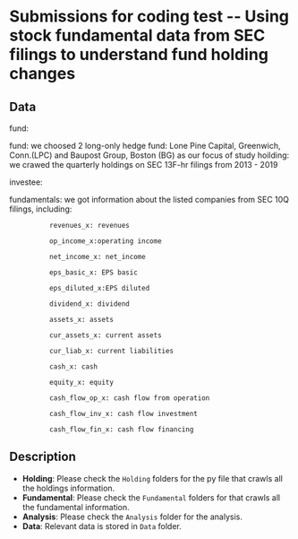 # Submissions for coding test -- Using stock fundamental data from SEC filings to understand fund holding changes

## Data

fund:

fund: we choosed 2 long-only hedge fund: Lone Pine Capital, Greenwich, Conn.(LPC) and Baupost Group, Boston (BG) as our focus of study
hoilding: we crawed the quarterly holdings on SEC 13F-hr filings from 2013 - 2019

investee:

fundamentals: we got information about the listed companies from SEC 10Q filings, including: 

              revenues_x: revenues
              
              op_income_x:operating income
              
              net_income_x:	net_income
              
              eps_basic_x: EPS basic
              
              eps_diluted_x:EPS diluted
              
              dividend_x: dividend
              
              assets_x: assets
              
              cur_assets_x: current assets
              
              cur_liab_x: current liabilities
              
              cash_x: cash
              
              equity_x: equity
              
              cash_flow_op_x: cash flow from operation
              
              cash_flow_inv_x: cash flow investment
              
              cash_flow_fin_x: cash flow financing

## Description

* **Holding**: Please check the `Holding` folders for the py file that crawls all the holdings information.
* **Fundamental**: Please check the `Fundamental` folders for that crawls all the fundamental information.
* **Analysis**: Please check the `Analysis` folder for the analysis.
* **Data**: Relevant data is stored in `Data` folder.
